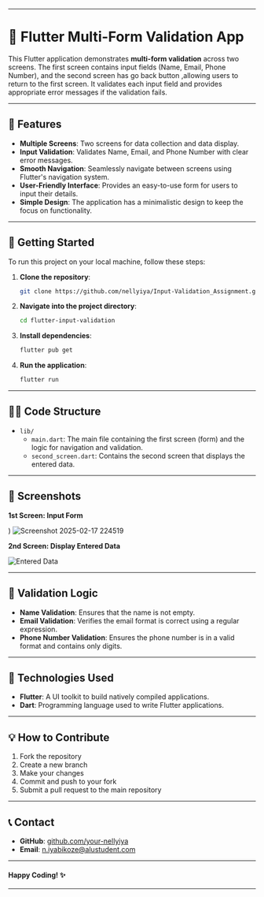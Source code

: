 
---

# 🦋 Flutter Multi-Form Validation App

This Flutter application demonstrates **multi-form validation** across two screens. The first screen contains input fields (Name, Email, Phone Number), and the second screen has go back button ,allowing users to return to the first screen. It validates each input field and provides appropriate error messages if the validation fails.

---

## 📱 Features

- **Multiple Screens**: Two screens for data collection and data display.
- **Input Validation**: Validates Name, Email, and Phone Number with clear error messages.
- **Smooth Navigation**: Seamlessly navigate between screens using Flutter's navigation system.
- **User-Friendly Interface**: Provides an easy-to-use form for users to input their details.
- **Simple Design**: The application has a minimalistic design to keep the focus on functionality.

---

## 🚀 Getting Started

To run this project on your local machine, follow these steps:

1. **Clone the repository**:

   ```bash
   git clone https://github.com/nellyiya/Input-Validation_Assignment.git   
   ```

2. **Navigate into the project directory**:

   ```bash
   cd flutter-input-validation
   ```

3. **Install dependencies**:

   ```bash
   flutter pub get
   ```

4. **Run the application**:

   ```bash
   flutter run
   ```

---

## 🧑‍💻 Code Structure

- `lib/`
  - `main.dart`: The main file containing the first screen (form) and the logic for navigation and validation.
  - `second_screen.dart`: Contains the second screen that displays the entered data.
  
---

## 🎨 Screenshots

**1st Screen: Input Form**



)
![Screenshot 2025-02-17 224519](https://github.com/user-attachments/assets/9fc4a7cf-67f0-49be-aa21-65c52509f29b)

**2nd Screen: Display Entered Data**

![Entered Data](https://via.placeholder.com/600x400.png?text=Entered+Data)

---

## 📝 Validation Logic

- **Name Validation**: Ensures that the name is not empty.
- **Email Validation**: Verifies the email format is correct using a regular expression.
- **Phone Number Validation**: Ensures the phone number is in a valid format and contains only digits.

---

## 🔧 Technologies Used

- **Flutter**: A UI toolkit to build natively compiled applications.
- **Dart**: Programming language used to write Flutter applications.

---

## 💡 How to Contribute

1. Fork the repository
2. Create a new branch
3. Make your changes
4. Commit and push to your fork
5. Submit a pull request to the main repository

---



## 📞 Contact

- **GitHub**: [github.com/your-nellyiya](https://github.com/your-nellyiya)
- **Email**: n.iyabikoze@alustudent.com

---

#### Happy Coding! ✨

---

